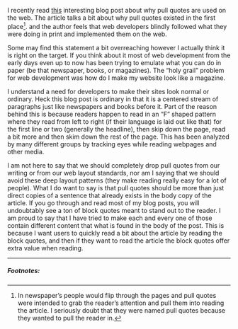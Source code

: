 I recently read <a href="https://adactio.com/journal/11102">this</a> interesting blog post about why pull quotes are used on the web. The article talks a bit about why pull quotes existed in the first place[^1]. and the author feels that web developers blindly followed what they were doing in print and implemented them on the web.

Some may find this statement a bit overreaching however I actually think it is right on the target. If you think about it most of web development from the early days even up to now has been trying to emulate what you can do in paper (be that newspaper, books, or magazines). The “holy grail” problem for web development was how do I make my website look like a magazine.

I understand a need for developers to make their sites look normal or ordinary. Heck this blog post is ordinary in that it is a centered stream of paragraphs just like newspapers and books before it. Part of the reason behind this is because readers happen to read in an “F” shaped pattern where they read from left to right (if their language is laid out like that) for the first line or two (generally the headline), then skip down the page, read a bit more and then skim down the rest of the page. This has been analyzed by many different groups by tracking eyes while reading webpages and other media.

I am not here to say that we should completely drop pull quotes from our writing or from our web layout standards, nor am I saying that we should avoid these deep layout patterns (they make reading really easy for a lot of people). What I do want to say is that pull quotes should be more than just direct copies of a sentence that already exists in the body copy of the article. If you go through and read most of my blog posts, you will undoubtably see a ton of block quotes meant to stand out to the reader. I am proud to say that I have tried to make each and every one of those contain different content that what is found in the body of the post. This is because I want users to quickly read a bit about the article by reading the block quotes, and then if they want to read the article the block quotes offer extra value when reading.

---
##### Footnotes:
[^1]: In newspaper’s people would flip through the pages and pull quotes were intended to grab the reader’s attention and pull them into reading the article. I seriously doubt that they were named pull quotes because they wanted to pull the reader in.
